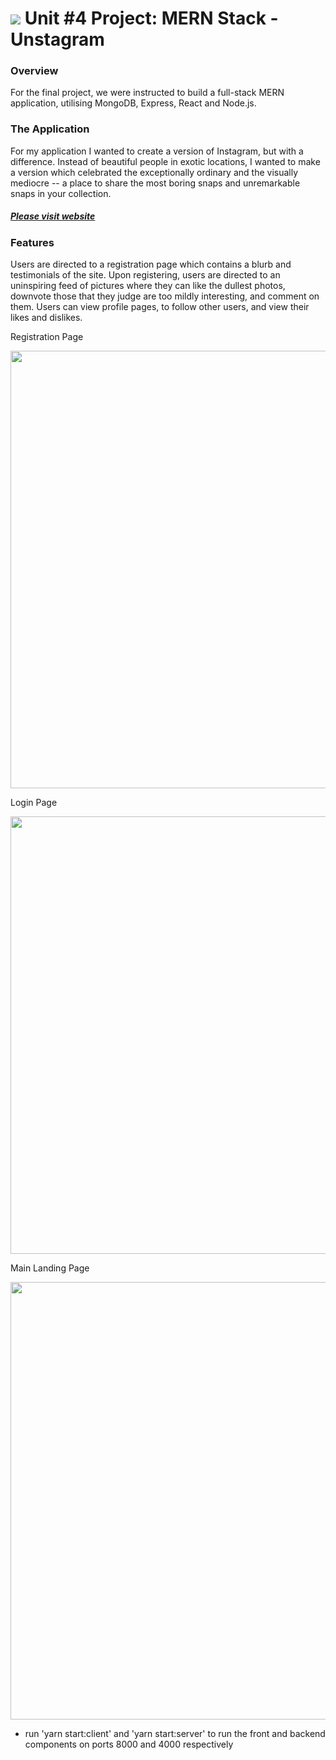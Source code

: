 # ![](https://ga-dash.s3.amazonaws.com/production/assets/logo-9f88ae6c9c3871690e33280fcf557f33.png) Unit #4 Project: MERN Stack - Unstagram

### Overview
For the final project, we were instructed to build a full-stack MERN application, utilising MongoDB, Express, React and Node.js.

### The Application

For my application I wanted to create a version of Instagram, but with a difference. Instead of beautiful people in exotic locations, I wanted to make a version which celebrated the exceptionally ordinary and the visually mediocre -- a place to share the most boring snaps and unremarkable snaps in your collection.

##### [Please visit website](https://unstagram-project.herokuapp.com/register)

### Features

Users are directed to a registration page which contains a blurb and testimonials of the site. Upon registering, users are directed to an uninspiring feed of pictures where they can like the dullest photos, downvote those that they judge are too mildly interesting, and comment on them. Users can view profile pages, to follow other users, and view their likes and dislikes.

Registration Page
<p align="center"><img src="https://i.imgur.com/7bySGtS.png" width="700"></p>

Login Page
<p align="center"><img src="https://i.imgur.com/S7VWb8a.png" width="700"></p>

Main Landing Page
<p align="center"><img src="https://i.imgur.com/lG0ollP.png" width="700"></p>

* run 'yarn start:client' and 'yarn start:server' to run the front and backend components on ports 8000 and 4000 respectively
